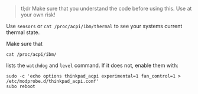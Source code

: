 > tl;dr Make sure that you understand the code before using this.  Use at your
> own risk!

Use `sensors` or `cat /proc/acpi/ibm/thermal` to see your systems current
thermal state.

Make sure that 

    cat /proc/acpi/ibm/

lists the `watchdog` and `level` command.  If it does not, enable them with:

    sudo -c 'echo options thinkpad_acpi experimental=1 fan_control=1 > /etc/modprobe.d/thinkpad_acpi.conf'
    subo reboot
